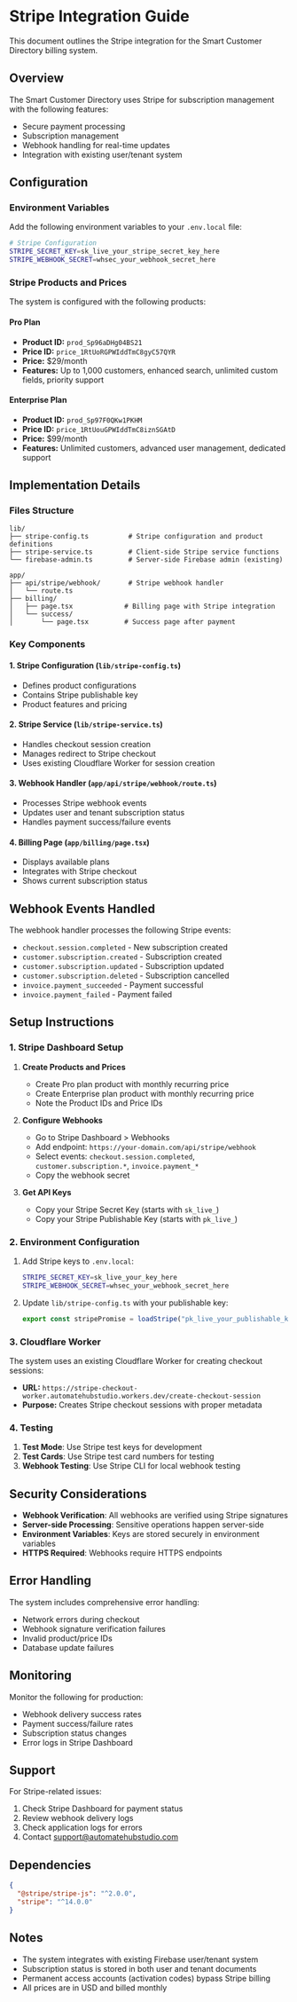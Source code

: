 # Stripe Integration Guide

This document outlines the Stripe integration for the Smart Customer Directory billing system.

## Overview

The Smart Customer Directory uses Stripe for subscription management with the following features:

- Secure payment processing
- Subscription management
- Webhook handling for real-time updates
- Integration with existing user/tenant system

## Configuration

### Environment Variables

Add the following environment variables to your `.env.local` file:

```bash
# Stripe Configuration
STRIPE_SECRET_KEY=sk_live_your_stripe_secret_key_here
STRIPE_WEBHOOK_SECRET=whsec_your_webhook_secret_here
```

### Stripe Products and Prices

The system is configured with the following products:

#### Pro Plan

- **Product ID:** `prod_Sp96aDHg04BS21`
- **Price ID:** `price_1RtUoRGPWIddTmC8gyC57QYR`
- **Price:** $29/month
- **Features:** Up to 1,000 customers, enhanced search, unlimited custom fields, priority support

#### Enterprise Plan

- **Product ID:** `prod_Sp97F0QKw1PKHM`
- **Price ID:** `price_1RtUouGPWIddTmC8iznSGAtD`
- **Price:** $99/month
- **Features:** Unlimited customers, advanced user management, dedicated support

## Implementation Details

### Files Structure

```
lib/
├── stripe-config.ts          # Stripe configuration and product definitions
├── stripe-service.ts         # Client-side Stripe service functions
└── firebase-admin.ts         # Server-side Firebase admin (existing)

app/
├── api/stripe/webhook/       # Stripe webhook handler
│   └── route.ts
├── billing/
│   ├── page.tsx             # Billing page with Stripe integration
│   └── success/
│       └── page.tsx         # Success page after payment
```

### Key Components

#### 1. Stripe Configuration (`lib/stripe-config.ts`)

- Defines product configurations
- Contains Stripe publishable key
- Product features and pricing

#### 2. Stripe Service (`lib/stripe-service.ts`)

- Handles checkout session creation
- Manages redirect to Stripe checkout
- Uses existing Cloudflare Worker for session creation

#### 3. Webhook Handler (`app/api/stripe/webhook/route.ts`)

- Processes Stripe webhook events
- Updates user and tenant subscription status
- Handles payment success/failure events

#### 4. Billing Page (`app/billing/page.tsx`)

- Displays available plans
- Integrates with Stripe checkout
- Shows current subscription status

## Webhook Events Handled

The webhook handler processes the following Stripe events:

- `checkout.session.completed` - New subscription created
- `customer.subscription.created` - Subscription created
- `customer.subscription.updated` - Subscription updated
- `customer.subscription.deleted` - Subscription cancelled
- `invoice.payment_succeeded` - Payment successful
- `invoice.payment_failed` - Payment failed

## Setup Instructions

### 1. Stripe Dashboard Setup

1. **Create Products and Prices**

   - Create Pro plan product with monthly recurring price
   - Create Enterprise plan product with monthly recurring price
   - Note the Product IDs and Price IDs

2. **Configure Webhooks**

   - Go to Stripe Dashboard > Webhooks
   - Add endpoint: `https://your-domain.com/api/stripe/webhook`
   - Select events: `checkout.session.completed`, `customer.subscription.*`, `invoice.payment_*`
   - Copy the webhook secret

3. **Get API Keys**
   - Copy your Stripe Secret Key (starts with `sk_live_`)
   - Copy your Stripe Publishable Key (starts with `pk_live_`)

### 2. Environment Configuration

1. Add Stripe keys to `.env.local`:

   ```bash
   STRIPE_SECRET_KEY=sk_live_your_key_here
   STRIPE_WEBHOOK_SECRET=whsec_your_webhook_secret_here
   ```

2. Update `lib/stripe-config.ts` with your publishable key:
   ```typescript
   export const stripePromise = loadStripe("pk_live_your_publishable_key_here");
   ```

### 3. Cloudflare Worker

The system uses an existing Cloudflare Worker for creating checkout sessions:

- **URL:** `https://stripe-checkout-worker.automatehubstudio.workers.dev/create-checkout-session`
- **Purpose:** Creates Stripe checkout sessions with proper metadata

### 4. Testing

1. **Test Mode**: Use Stripe test keys for development
2. **Test Cards**: Use Stripe test card numbers for testing
3. **Webhook Testing**: Use Stripe CLI for local webhook testing

## Security Considerations

- **Webhook Verification**: All webhooks are verified using Stripe signatures
- **Server-side Processing**: Sensitive operations happen server-side
- **Environment Variables**: Keys are stored securely in environment variables
- **HTTPS Required**: Webhooks require HTTPS endpoints

## Error Handling

The system includes comprehensive error handling:

- Network errors during checkout
- Webhook signature verification failures
- Invalid product/price IDs
- Database update failures

## Monitoring

Monitor the following for production:

- Webhook delivery success rates
- Payment success/failure rates
- Subscription status changes
- Error logs in Stripe Dashboard

## Support

For Stripe-related issues:

1. Check Stripe Dashboard for payment status
2. Review webhook delivery logs
3. Check application logs for errors
4. Contact support@automatehubstudio.com

## Dependencies

```json
{
  "@stripe/stripe-js": "^2.0.0",
  "stripe": "^14.0.0"
}
```

## Notes

- The system integrates with existing Firebase user/tenant system
- Subscription status is stored in both user and tenant documents
- Permanent access accounts (activation codes) bypass Stripe billing
- All prices are in USD and billed monthly
